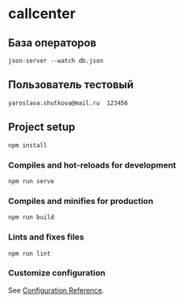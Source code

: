 # callcenter

## База операторов
```
json-server --watch db.json
```

## Пользователь тестовый
```
yaroslava.shutkova@mail.ru  123456
```

## Project setup
```
npm install
```

### Compiles and hot-reloads for development
```
npm run serve
```

### Compiles and minifies for production
```
npm run build
```

### Lints and fixes files
```
npm run lint
```

### Customize configuration
See [Configuration Reference](https://cli.vuejs.org/config/).
